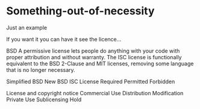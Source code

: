 # Something-out-of-necessity
Just an example




If you want it you can have it see the licence...

BSD
A permissive license lets people do anything with your code with proper attribution and without warranty. The ISC license is functionally equivalent to the BSD 2-Clause and MIT licenses, removing some language that is no longer necessary.

Simplified BSD New BSD ISC License
Required	Permitted	Forbidden

License and copyright notice
Commercial Use
Distribution
Modification
Private Use
Sublicensing
Hold 

